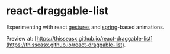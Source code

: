 # react-draggable-list

Experimenting with react [gestures](https://use-gesture.netlify.app/) and [spring](https://www.react-spring.io/)-based animations.

Preview at: [https://thisseasx.github.io/react-draggable-list](https://thisseasx.github.io/react-draggable-list).
